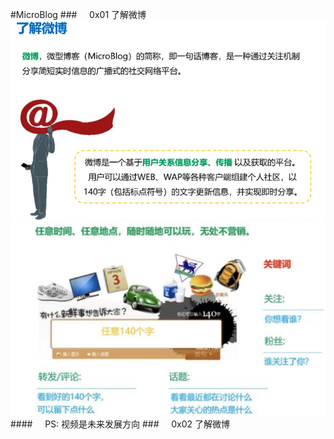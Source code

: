 #MicroBlog
###&nbsp;&nbsp;&nbsp;&nbsp;&nbsp;0x01 了解微博
![](/assets/24D6A9215EEE0E939D573A31962D56B5.png)
![](/assets/WX20190311-185147@2x.png)
####&nbsp;&nbsp;&nbsp;&nbsp;&nbsp;PS: 视频是未来发展方向 
###&nbsp;&nbsp;&nbsp;&nbsp;&nbsp;0x02 了解微博
